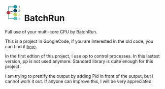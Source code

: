 ![](logo.png) BatchRun
========

Full use of your multi-core CPU by BatchRun.

This is a project in GoogleCode, if you are interested in the old code, you can find it [here](https://code.google.com/p/batchrun/).

In the first edtion of this project, I use pp to control processes. In this lastest version, pp is not used anymore. Standard library is quite enough for this project.

I am trying to prettify the output by adding Pid in front of the output, but I cannot work it out. If anyone can improve this, I will be very appreciated. 
